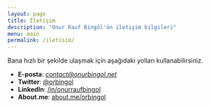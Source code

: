```yaml
---
layout: page
title: İletişim
description: "Onur Rauf Bingöl'ün iletişim bilgileri"
menu: main
permalink: /iletisim/
---
```


Bana hızlı bir şekilde ulaşmak için aşağıdaki yolları kullanabilirsiniz.

* **E-posta**: *contact@onurbingol.net*
* **Twitter**: [@orbingol](https://twitter.com/orbingol)
* **LinkedIn**: [/in/onurraufbingol](https://tr.linkedin.com/in/onurraufbingol)
* **About.me**: [about.me/orbingol](https://about.me/orbingol)
